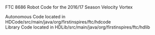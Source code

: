 FTC 8686 Robot Code for the 2016/17 Season Velocity Vortex

Autonomous Code located in HDCode/src/main/java/org/firstinspires/ftc/hdcode<br>
Library Code located in HDLib/src/main/java/org/firstinspires/ftc/hdlib
